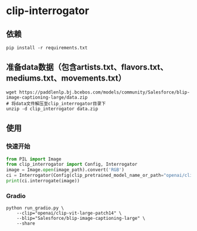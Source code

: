 # clip-interrogator

## 依赖
```shell
pip install -r requirements.txt

```
## 准备data数据（包含artists.txt、flavors.txt、mediums.txt、movements.txt）
```shell
wget https://paddlenlp.bj.bcebos.com/models/community/Salesforce/blip-image-captioning-large/data.zip
# 将data文件解压至clip_interrogator目录下
unzip -d clip_interrogator data.zip
```

## 使用
### 快速开始
```python
from PIL import Image
from clip_interrogator import Config, Interrogator
image = Image.open(image_path).convert('RGB')
ci = Interrogator(Config(clip_pretrained_model_name_or_path="openai/clip-vit-large-patch14"))
print(ci.interrogate(image))
```

### Gradio
```shell
python run_gradio.py \
    --clip="openai/clip-vit-large-patch14" \
    --blip="Salesforce/blip-image-captioning-large" \
    --share
```
